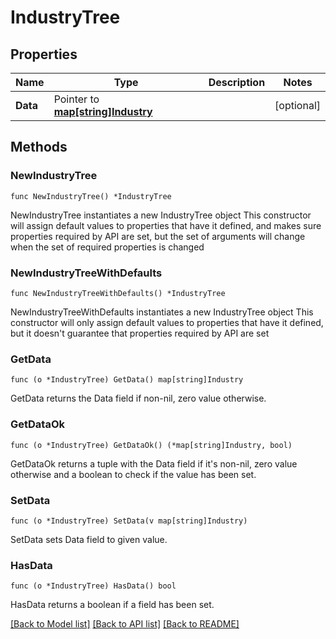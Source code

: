 # IndustryTree

## Properties

Name | Type | Description | Notes
------------ | ------------- | ------------- | -------------
**Data** | Pointer to [**map[string]Industry**](industry.md) |  | [optional] 

## Methods

### NewIndustryTree

`func NewIndustryTree() *IndustryTree`

NewIndustryTree instantiates a new IndustryTree object
This constructor will assign default values to properties that have it defined,
and makes sure properties required by API are set, but the set of arguments
will change when the set of required properties is changed

### NewIndustryTreeWithDefaults

`func NewIndustryTreeWithDefaults() *IndustryTree`

NewIndustryTreeWithDefaults instantiates a new IndustryTree object
This constructor will only assign default values to properties that have it defined,
but it doesn't guarantee that properties required by API are set

### GetData

`func (o *IndustryTree) GetData() map[string]Industry`

GetData returns the Data field if non-nil, zero value otherwise.

### GetDataOk

`func (o *IndustryTree) GetDataOk() (*map[string]Industry, bool)`

GetDataOk returns a tuple with the Data field if it's non-nil, zero value otherwise
and a boolean to check if the value has been set.

### SetData

`func (o *IndustryTree) SetData(v map[string]Industry)`

SetData sets Data field to given value.

### HasData

`func (o *IndustryTree) HasData() bool`

HasData returns a boolean if a field has been set.


[[Back to Model list]](../README.md#documentation-for-models) [[Back to API list]](../README.md#documentation-for-api-endpoints) [[Back to README]](../README.md)


